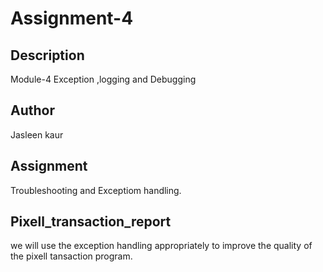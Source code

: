 
# Assignment-4

## Description
Module-4 Exception ,logging and Debugging

## Author
Jasleen kaur

## Assignment
Troubleshooting and Exceptiom handling.

## Pixell_transaction_report
we will use the exception handling appropriately to improve the quality of the pixell tansaction program.
        